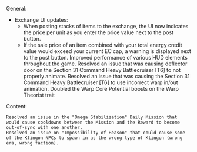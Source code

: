 General:

   * Exchange UI updates:
       * When posting stacks of items to the exchange, the UI now indicates the price per unit as you enter the price value next to the post button.
       * If the sale price of an item combined with your total energy credit value would exceed your current EC cap, a warning is displayed next to the post button.
    Improved performance of various HUD elements throughout the game.
    Resolved an issue that was causing deflector door on the Section 31 Command Heavy Battlecruiser [T6] to not properly animate.
    Resolved an issue that was causing the Section 31 Command Heavy Battlecruiser [T6] to use incorrect warp in/out animation.
    Doubled the Warp Core Potential boosts on the Warp Theorist trait

 
Content:

    Resolved an issue in the "Omega Stabilization" Daily Mission that would cause cooldowns between the Mission and the Reward to become out-of-sync with one another.
    Resolved an issue on "Impossibility of Reason" that could cause some of the Klingon NPCs to spawn in as the wrong type of Klingon (wrong era, wrong faction).
